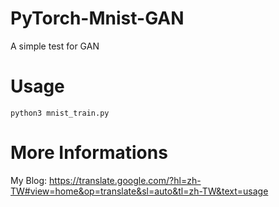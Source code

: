 # PyTorch-Mnist-GAN
A simple test for GAN

# Usage
    python3 mnist_train.py

# More Informations
My Blog: https://translate.google.com/?hl=zh-TW#view=home&op=translate&sl=auto&tl=zh-TW&text=usage
